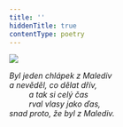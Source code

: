 ```yaml
---
title: ''
hiddenTitle: true
contentType: poetry
---
```


<section>

![](../Images/026.jpg)

_Byl jeden chlápek z Malediv  
a nevěděl, co dělat dřív,  
         a tak si celý čas  
         rval vlasy jako ďas,  
snad proto, že byl z Malediv._

</section>

